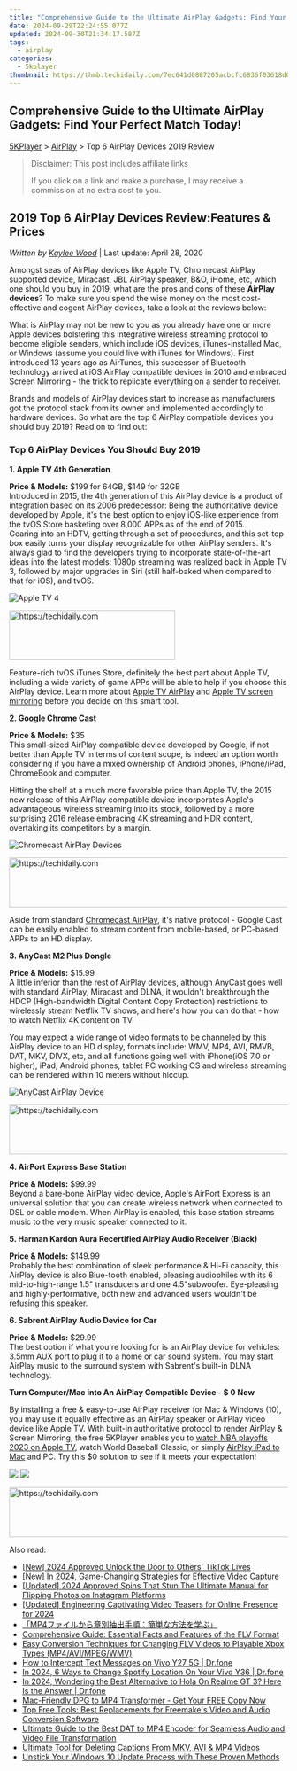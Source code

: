 ```yaml
---
title: "Comprehensive Guide to the Ultimate AirPlay Gadgets: Find Your Perfect Match Today!"
date: 2024-09-29T22:24:55.077Z
updated: 2024-09-30T21:34:17.587Z
tags:
  - airplay
categories:
  - 5kplayer
thumbnail: https://thmb.techidaily.com/7ec641d0887205acbcfc6836f03618d0eee863811c5fb186d0f0c958e752d87a.jpg
---
```


## Comprehensive Guide to the Ultimate AirPlay Gadgets: Find Your Perfect Match Today!

[5KPlayer](https://tools.techidaily.com/5kplayer/products/) \> [AirPlay](https://tools.techidaily.com/5kplayer/airplay/) \> Top 6 AirPlay Devices 2019 Review

>  Disclaimer: This post includes affiliate links
>
>  If you click on a link and make a purchase, I may receive a commission at no extra cost to you.
>

## 2019 Top 6 AirPlay Devices Review:Features & Prices

 _Written by [Kaylee Wood](https://www.quora.com/profile/Amanda-Hu-21)_ | Last update: April 28, 2020

Amongst seas of AirPlay devices like Apple TV, Chromecast AirPlay supported device, Miracast, JBL AirPlay speaker, B&O, iHome, etc, which one should you buy in 2019, what are the pros and cons of these **AirPlay devices**? To make sure you spend the wise money on the most cost-effective and cogent AirPlay devices, take a look at the reviews below:

What is AirPlay may not be new to you as you already have one or more Apple devices bolstering this integrative wireless streaming protocol to become eligible senders, which include iOS devices, iTunes-installed Mac, or Windows (assume you could live with iTunes for Windows). First introduced 13 years ago as AirTunes, this successor of Bluetooth technology arrived at iOS AirPlay compatible devices in 2010 and embraced Screen Mirroring - the trick to replicate everything on a sender to receiver. 

Brands and models of AirPlay devices start to increase as manufacturers got the protocol stack from its owner and implemented accordingly to hardware devices. So what are the top 6 AirPlay compatible devices you should buy 2019? Read on to find out:

### Top 6 AirPlay Devices You Should Buy 2019

**1\. Apple TV 4th Generation** 

**Price & Models:** $199 for 64GB, $149 for 32GB  
 Introduced in 2015, the 4th generation of this AirPlay device is a product of integration based on its 2006 predecessor: Being the authoritative device developed by Apple, it's the best option to enjoy iOS-like experience from the tvOS Store basketing over 8,000 APPs as of the end of 2015\.   
Gearing into an HDTV, getting through a set of procedures, and this set-top box easily turns your display recognizable for other AirPlay senders. It's always glad to find the developers trying to incorporate state-of-the-art ideas into the latest models: 1080p streaming was realized back in Apple TV 3, followed by major upgrades in Siri (still half-baked when compared to that for iOS), and tvOS. 

![Apple TV 4](https://www.5kplayer.com/airplay/img/connect-ipad-to-apple-tv.jpg) 

<!-- affiliate ads begin -->
<a href="https://aligracehair.sjv.io/c/5597632/1915865/19272" target="_top" id="1915865">
  <img src="//a.impactradius-go.com/display-ad/19272-1915865" border="0" alt="https://techidaily.com" width="300" height="90"/>
</a>
<img height="0" width="0" src="https://aligracehair.sjv.io/i/5597632/1915865/19272" style="position:absolute;visibility:hidden;" border="0" />
<!-- affiliate ads end -->

Feature-rich tvOS iTunes Store, definitely the best part about Apple TV, including a wide variety of game APPs will be able to help if you choose this AirPlay device. Learn more about [Apple TV AirPlay](https://tools.techidaily.com/5kplayer/airplay/) and [Apple TV screen mirroring](https://tools.techidaily.com/5kplayer/airplay/) before you decide on this smart tool.

**2\. Google Chrome Cast**

**Price & Models:** $35  
 This small-sized AirPlay compatible device developed by Google, if not better than Apple TV in terms of content scope, is indeed an option worth considering if you have a mixed ownership of Android phones, iPhone/iPad, ChromeBook and computer.

Hitting the shelf at a much more favorable price than Apple TV, the 2015 new release of this AirPlay compatible device incorporates Apple's advantageous wireless streaming into its stock, followed by a more surprising 2016 release embracing 4K streaming and HDR content, overtaking its competitors by a margin. 

![Chromecast AirPlay Devices](https://www.5kplayer.com/airplay/img/chromecast-2.jpg) 

<!-- affiliate ads begin -->
<a href="https://appsumo.8odi.net/c/5597632/2049379/7443" target="_top" id="2049379">
  <img src="//a.impactradius-go.com/display-ad/7443-2049379" border="0" alt="https://techidaily.com" width="728" height="90"/>
</a>
<img height="0" width="0" src="https://appsumo.8odi.net/i/5597632/2049379/7443" style="position:absolute;visibility:hidden;" border="0" />
<!-- affiliate ads end -->

Aside from standard [Chromecast AirPlay](https://tools.techidaily.com/5kplayer/airplay/), it's native protocol - Google Cast can be easily enabled to stream content from mobile-based, or PC-based APPs to an HD display.

**3\. AnyCast M2 Plus Dongle** 

**Price & Models:** $15.99  
 A little inferior than the rest of AirPlay devices, although AnyCast goes well with standard AirPlay, Miracast and DLNA, it wouldn't breakthrough the HDCP (High-bandwidth Digital Content Copy Protection) restrictions to wirelessly stream Netflix TV shows, and here's how you can do that - how to watch Netflix 4K content on TV. 

You may expect a wide range of video formats to be channeled by this AirPlay device to an HD display, formats include: WMV, MP4, AVI, RMVB, DAT, MKV, DIVX, etc, and all functions going well with iPhone(iOS 7.0 or higher), iPad, Android phones, tablet PC working OS and wireless streaming can be rendered within 10 meters without hiccup.

![AnyCast AirPlay Device](https://www.5kplayer.com/airplay/img/anycast.jpg) 

<!-- affiliate ads begin -->
<a href="https://aligracehair.sjv.io/c/5597632/1886048/19272" target="_top" id="1886048">
  <img src="//a.impactradius-go.com/display-ad/19272-1886048" border="0" alt="https://techidaily.com" width="728" height="90"/>
</a>
<img height="0" width="0" src="https://aligracehair.sjv.io/i/5597632/1886048/19272" style="position:absolute;visibility:hidden;" border="0" />
<!-- affiliate ads end -->

**4\. AirPort Express Base Station**

**Price & Models:** $99.99  
 Beyond a bare-bone AirPlay video device, Apple's AirPort Express is an universal solution that you can create wireless network when connected to DSL or cable modem. When AirPlay is enabled, this base station streams music to the very music speaker connected to it. 

**5\. Harman Kardon Aura Recertified AirPlay Audio Receiver (Black)**

**Price & Models:** $149.99  
 Probably the best combination of sleek performance & Hi-Fi capacity, this AirPlay device is also Blue-tooth enabled, pleasing audiophiles with its 6 mid-to-high-range 1.5" transducers and one 4.5"subwoofer. Eye-pleasing and highly-performative, both new and advanced users wouldn't be refusing this speaker.

**6\. Sabrent AirPlay Audio Device for Car**

**Price & Models:** $29.99  
The best option if what you're looking for is an AirPlay device for vehicles: 3.5mm AUX port to plug it to a home or car sound system. You may start AirPlay music to the surround system with Sabrent's built-in DLNA technology.

**Turn Computer/Mac into An AirPlay Compatible Device - $ 0 Now**

By installing a free & easy-to-use AirPlay receiver for Mac & Windows (10), you may use it equally effective as an AirPlay speaker or AirPlay video device like Apple TV. With built-in authoritative protocol to render AirPlay & Screen Mirroring, the free 5KPlayer enables you to [watch NBA playoffs 2023 on Apple TV](https://tools.techidaily.com/5kplayer/airplay/), watch World Baseball Classic, or simply [AirPlay iPad to Mac](https://tools.techidaily.com/5kplayer/airplay/) and PC. Try this $0 solution to see if it meets your expectation!

[![](https://www.5kplayer.com/airplay/../button/freedownwhitewin.png)](https://tools.techidaily.com/5kplayer/products/) [![](https://www.5kplayer.com/airplay/../button/freedownbackmac.png)](https://tools.techidaily.com/5kplayer/products/)

<!-- affiliate ads begin -->
<a href="https://appsumo.8odi.net/c/5597632/2082538/7443" target="_top" id="2082538">
  <img src="//a.impactradius-go.com/display-ad/7443-2082538" border="0" alt="https://techidaily.com" width="728" height="90"/>
</a>
<img height="0" width="0" src="https://appsumo.8odi.net/i/5597632/2082538/7443" style="position:absolute;visibility:hidden;" border="0" />
<!-- affiliate ads end -->

<ins class="adsbygoogle"
     style="display:block"
     data-ad-format="autorelaxed"
     data-ad-client="ca-pub-7571918770474297"
     data-ad-slot="1223367746"></ins>

<ins class="adsbygoogle"
     style="display:block"
     data-ad-client="ca-pub-7571918770474297"
     data-ad-slot="8358498916"
     data-ad-format="auto"
     data-full-width-responsive="true"></ins>

<span class="atpl-alsoreadstyle">Also read:</span>
<div><ul>
<li><a href="https://tiktok-videos.techidaily.com/new-2024-approved-unlock-the-door-to-others-tiktok-lives/"><u>[New] 2024 Approved Unlock the Door to Others' TikTok Lives</u></a></li>
<li><a href="https://desktop-recording.techidaily.com/new-in-2024-game-changing-strategies-for-effective-video-capture/"><u>[New] In 2024, Game-Changing Strategies for Effective Video Capture</u></a></li>
<li><a href="https://instagram-videos.techidaily.com/updated-2024-approved-spins-that-stun-the-ultimate-manual-for-flipping-photos-on-instagram-platforms/"><u>[Updated] 2024 Approved Spins That Stun The Ultimate Manual for Flipping Photos on Instagram Platforms</u></a></li>
<li><a href="https://facebook-video-footage.techidaily.com/updated-engineering-captivating-video-teasers-for-online-presence-for-2024/"><u>[Updated] Engineering Captivating Video Teasers for Online Presence for 2024</u></a></li>
<li><a href="https://video-capture.techidaily.com/1726027726615-mp4/"><u>「MP4ファイルから章別抽出手順：簡単な方法を学ぶ」</u></a></li>
<li><a href="https://media-tips.techidaily.com/comprehensive-guide-essential-facts-and-features-of-the-flv-format/"><u>Comprehensive Guide: Essential Facts and Features of the FLV Format</u></a></li>
<li><a href="https://media-tips.techidaily.com/easy-conversion-techniques-for-changing-flv-videos-to-playable-xbox-types-mp4avimpegwmv/"><u>Easy Conversion Techniques for Changing FLV Videos to Playable Xbox Types (MP4/AVI/MPEG/WMV)</u></a></li>
<li><a href="https://android-location-track.techidaily.com/how-to-intercept-text-messages-on-vivo-y27-5g-drfone-by-drfone-virtual-android/"><u>How to Intercept Text Messages on Vivo Y27 5G | Dr.fone</u></a></li>
<li><a href="https://change-location.techidaily.com/in-2024-6-ways-to-change-spotify-location-on-your-vivo-y36-drfone-by-drfone-virtual-android/"><u>In 2024, 6 Ways to Change Spotify Location On Your Vivo Y36 | Dr.fone</u></a></li>
<li><a href="https://phone-solutions.techidaily.com/in-2024-wondering-the-best-alternative-to-hola-on-realme-gt-3-here-is-the-answer-drfone-by-drfone-virtual-android/"><u>In 2024, Wondering the Best Alternative to Hola On Realme GT 3? Here Is the Answer | Dr.fone</u></a></li>
<li><a href="https://media-tips.techidaily.com/mac-friendly-dpg-to-mp4-transformer-get-your-free-copy-now/"><u>Mac-Friendly DPG to MP4 Transformer - Get Your FREE Copy Now</u></a></li>
<li><a href="https://media-tips.techidaily.com/top-free-tools-best-replacements-for-freemakes-video-and-audio-conversion-software/"><u>Top Free Tools: Best Replacements for Freemake's Video and Audio Conversion Software</u></a></li>
<li><a href="https://media-tips.techidaily.com/ultimate-guide-to-the-best-dat-to-mp4-encoder-for-seamless-audio-and-video-file-transformation/"><u>Ultimate Guide to the Best DAT to MP4 Encoder for Seamless Audio and Video File Transformation</u></a></li>
<li><a href="https://media-tips.techidaily.com/ultimate-tool-for-deleting-captions-from-mkv-avi-and-mp4-videos/"><u>Ultimate Tool for Deleting Captions From MKV, AVI & MP4 Videos</u></a></li>
<li><a href="https://common-error.techidaily.com/unstick-your-windows-10-update-process-with-these-proven-methods/"><u>Unstick Your Windows 10 Update Process with These Proven Methods</u></a></li>
</ul></div>

